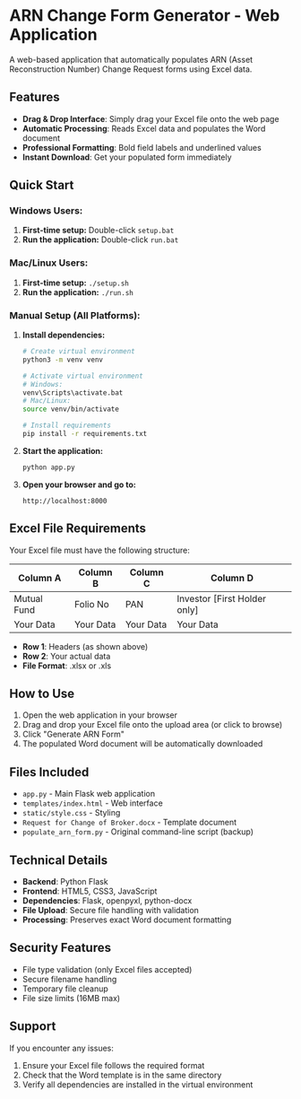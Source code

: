# ARN Change Form Generator - Web Application

A web-based application that automatically populates ARN (Asset Reconstruction Number) Change Request forms using Excel data.

## Features

- **Drag & Drop Interface**: Simply drag your Excel file onto the web page
- **Automatic Processing**: Reads Excel data and populates the Word document
- **Professional Formatting**: Bold field labels and underlined values
- **Instant Download**: Get your populated form immediately

## Quick Start

### Windows Users:
1. **First-time setup:** Double-click `setup.bat`
2. **Run the application:** Double-click `run.bat`

### Mac/Linux Users:
1. **First-time setup:** `./setup.sh`
2. **Run the application:** `./run.sh`

### Manual Setup (All Platforms):
1. **Install dependencies:**
   ```bash
   # Create virtual environment
   python3 -m venv venv
   
   # Activate virtual environment
   # Windows:
   venv\Scripts\activate.bat
   # Mac/Linux:
   source venv/bin/activate
   
   # Install requirements
   pip install -r requirements.txt
   ```

2. **Start the application:**
   ```bash
   python app.py
   ```

3. **Open your browser and go to:**
   ```
   http://localhost:8000
   ```

## Excel File Requirements

Your Excel file must have the following structure:

| Column A | Column B | Column C | Column D |
|----------|----------|----------|----------|
| Mutual Fund | Folio No | PAN | Investor [First Holder only] |
| Your Data | Your Data | Your Data | Your Data |

- **Row 1**: Headers (as shown above)
- **Row 2**: Your actual data
- **File Format**: .xlsx or .xls

## How to Use

1. Open the web application in your browser
2. Drag and drop your Excel file onto the upload area (or click to browse)
3. Click "Generate ARN Form"
4. The populated Word document will be automatically downloaded

## Files Included

- `app.py` - Main Flask web application
- `templates/index.html` - Web interface
- `static/style.css` - Styling
- `Request for Change of Broker.docx` - Template document
- `populate_arn_form.py` - Original command-line script (backup)

## Technical Details

- **Backend**: Python Flask
- **Frontend**: HTML5, CSS3, JavaScript
- **Dependencies**: Flask, openpyxl, python-docx
- **File Upload**: Secure file handling with validation
- **Processing**: Preserves exact Word document formatting

## Security Features

- File type validation (only Excel files accepted)
- Secure filename handling
- Temporary file cleanup
- File size limits (16MB max)

## Support

If you encounter any issues:
1. Ensure your Excel file follows the required format
2. Check that the Word template is in the same directory
3. Verify all dependencies are installed in the virtual environment